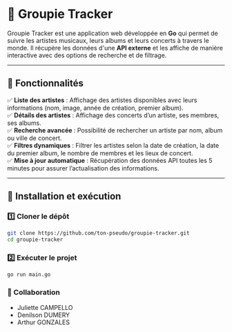 # 🎵 Groupie Tracker

Groupie Tracker est une application web développée en **Go** qui permet de suivre les artistes musicaux, leurs albums et leurs concerts à travers le monde. Il récupère les données d'une **API externe** et les affiche de manière interactive avec des options de recherche et de filtrage.

---

## 🌟 Fonctionnalités

✅ **Liste des artistes** : Affichage des artistes disponibles avec leurs informations (nom, image, année de création, premier album).  
✅ **Détails des artistes** : Affichage des concerts d’un artiste, ses membres, ses albums.  
✅ **Recherche avancée** : Possibilité de rechercher un artiste par nom, album ou ville de concert.  
✅ **Filtres dynamiques** : Filtrer les artistes selon la date de création, la date du premier album, le nombre de membres et les lieux de concert.  
✅ **Mise à jour automatique** : Récupération des données API toutes les 5 minutes pour assurer l’actualisation des informations.  

---

## 🚀 Installation et exécution

### 1️⃣ **Cloner le dépôt**
```bash
git clone https://github.com/ton-pseudo/groupie-tracker.git
cd groupie-tracker
```

### 2️⃣ **Exécuter le projet**
```bash
go run main.go
```

### 📜 Collaboration

- Juliette CAMPELLO
- Denilson DUMERY
- Arthur GONZALES
